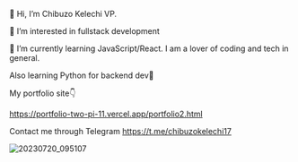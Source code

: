 👋 Hi, I’m Chibuzo Kelechi VP.

👀 I’m interested in fullstack development

🌱 I’m currently learning JavaScript/React.
I am a lover of coding and tech in general.

Also learning Python for backend dev👾

My portfolio site👇

https://portfolio-two-pi-11.vercel.app/portfolio2.html

Contact me through Telegram
https://t.me/chibuzokelechi17

![20230720_095107](https://github.com/ChibuzoKelechi/ChibuzoKelechi/assets/132854500/9b14f14b-5bcd-4ff0-82f4-6fbc61c008cb)

<!---
ChibuzoKelechi/ChibuzoKelechi is a ✨ special ✨ repository because its `README.md` (this file) appears on your GitHub profile.
You can click the Preview link to take a look at your changes.
--->
